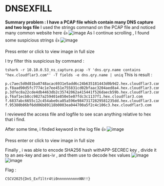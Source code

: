 # DNSEXFILL
**Summary problem : I have a PCAP file which contain many DNS capture and two logs file**
I used the strings command on the PCAP file and noticed many common website here :+1: ![image](https://hackmd.io/_uploads/BJ-m-O8Rge.png)
As I continue scrolling , I found some suspicious strings :+1: ![image](https://hackmd.io/_uploads/BJOEZdUAxg.png)


Press enter or click to view image in full size

I try filter this suspicious by command :

`tshark -r 10.10.0.53_ns_capture.pcap -Y 'dns.qry.name contains "hex.cloudflar3.com"' -T fields -e dns.qry.name | uniq`
This is result :

```
p.c7aec5d0d81ba8748acac6931e5add6c24b635181443d0b9d2.hex.cloudflar3.com
p.f8aad90d5fc7774c1e7ee451e755831cd02bfaac3204aed8a4.hex.cloudflar3.com
p.3dfec8a22cde4db4463db2c35742062a415441f526daecb59b.hex.cloudflar3.com
p.f6af1ecb8cc9827a259401e850e5e07fdc3c1137f1.hex.cloudflar3.com
f.6837abc6655c12c454abe0ca85a596e98473172829581235dd.hex.cloudflar3.com
f.95380b06bf6dd06b89118b0003ea044700a5f2c4c106c3.hex.cloudflar3.com
```
I reviewed the access file and logfile to see scan anything relative to hex that i find.

After some time, i finded keyword in the log file :+1: ![image](https://hackmd.io/_uploads/SJ0rWuURlg.png)


Press enter or click to view image in full size

Finally , i was able to encode SHA256 hash withAPP-SECREC key , divide it to an aes-key and aes-iv , and them use to decode hex values
![image](https://hackmd.io/_uploads/By8L-OL0ge.png)
![image](https://hackmd.io/_uploads/BkaIb_UAeg.png)


Flag :

`CSCV2025{DnS_Exf1ltr4ti0nnnnnnnnnnNN!!}`  